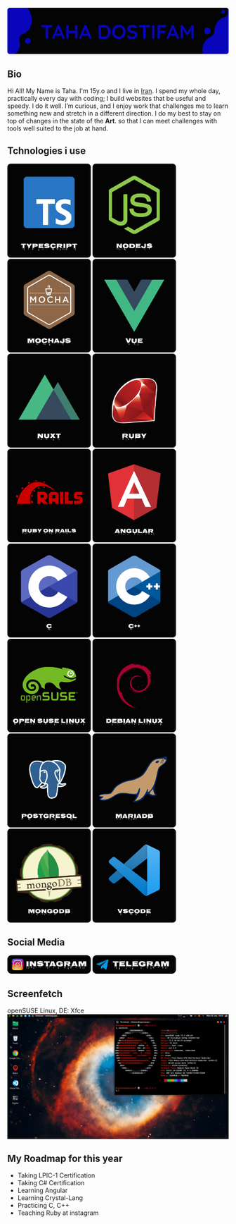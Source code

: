 ![](./images/frame1.png)

## Bio
Hi All! My Name is Taha. I'm 15y.o and I live in [Iran](https://en.wikipedia.org/wiki/Iran). I spend my whole day, practically every day with coding;
I build websites that be useful and speedy. I do it well.
I’m curious, and I enjoy work that challenges me to learn something new and stretch in a different direction.
I do my best to stay on top of changes in the state of the **Art**. so that I can meet challenges with tools well suited to the job at hand.

## Tchnologies i use
<img src="./images/ts.png" width="190"/> <img src="./images/nodejs.png" width="190"/>
<img src="./images/mochajs.png" width="190"/>
<img src="./images/vue.png" width="190"/>
<img src="./images/nuxt.png" width="190"/>
<img src="./images/ruby.png" width="190"/>
<img src="./images/rails.png" width="190"/>
<img src="./images/angular.png" width="190"/>
<img src="./images/c.png" width="190"/>
<img src="./images/cpp.png" width="190"/>
<img src="./images/suse.png" width="190"/>
<img src="./images/debian.png" width="190"/>
<img src="./images/postgres.png" width="190"/>
<img src="./images/maria.png" width="190"/>
<img src="./images/mongo.png" width="190"/>
<img src="./images/vscode.png" width="190"/>

## Social Media  
<a href="https://instagram.com/tahadostifam131"><img src="./images/instagram.png" width="190"/></a>
<a href="https://t.me/maximilian_tepes"><img src="./images/telegram.png" width="190"/></a>

## Screenfetch
openSUSE Linux, DE: Xfce
![](https://github.com/tahadostifam/screenfetch/blob/main/desktop15.png)

## My Roadmap for this year
* Taking LPIC-1 Certification
* Taking C# Certification
* Learning Angular
* Learning Crystal-Lang
* Practicing C, C++
* Teaching Ruby at instagram
